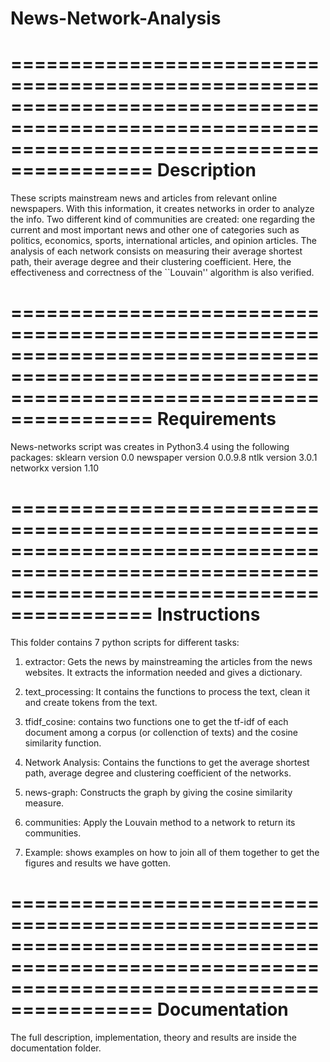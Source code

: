 # News-Network-Analysis

==============================================================================================================================================
                                              Description
==============================================================================================================================================
These scripts mainstream news and articles from relevant online newspapers. With this information, it creates networks in order to analyze
the info. Two different kind of communities are created: one regarding the current and most important news and other one of categories such as
politics, economics, sports, international articles, and opinion articles. The analysis of each network consists on measuring their average
shortest path, their average degree and their clustering coefficient. Here, the effectiveness and correctness of the ``Louvain'' algorithm is
also verified.

==============================================================================================================================================
                                              Requirements
==============================================================================================================================================

News-networks script was creates in Python3.4 using the following packages:
sklearn version 0.0
newspaper version 0.0.9.8
ntlk version  3.0.1
networkx version  1.10


==============================================================================================================================================
                                              Instructions
==============================================================================================================================================

This folder contains 7 python scripts for different tasks:

1. extractor: Gets the news by mainstreaming the articles from the news websites. It extracts the information needed and gives a dictionary.

2. text_processing: It contains the functions to process the text, clean it and create tokens from the text.

3. tfidf_cosine: contains two functions one to get the tf-idf of each document among a corpus (or collenction of texts) and the cosine similarity function.

4. Network Analysis: Contains the functions to get the average shortest path, average degree and clustering coefficient 
of the networks.

5. news-graph: Constructs the graph by giving the cosine similarity measure.

6. communities: Apply the Louvain method to a network to return its communities.

7. Example: shows examples on how to join all of them together to get the figures and results we have gotten.

==============================================================================================================================================
                                              Documentation
==============================================================================================================================================

The full description, implementation, theory and results are inside the documentation folder. 
 
